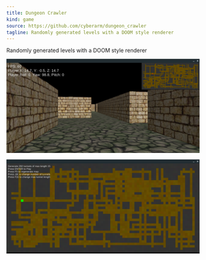 ```yaml
---
title: Dungeon Crawler
kind: game
source: https://github.com/cyberarm/dungeon_crawler
tagline: Randomly generated levels with a DOOM style renderer
---
```

Randomly generated levels with a DOOM style renderer

![map_player](https://raw.githubusercontent.com/cyberarm/dungeon_crawler/master/screenshots/map_player.png)

![map_builder](https://raw.githubusercontent.com/cyberarm/dungeon_crawler/master/screenshots/map_builder.png)
